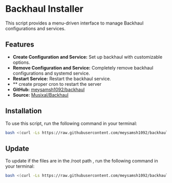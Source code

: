 # Backhaul Installer

This script provides a menu-driven interface to manage Backhaul configurations and services.

## Features
- **Create Configuration and Service:** Set up backhaul with customizable options.
- **Remove Configuration and Service:** Completely remove backhaul configurations and systemd service.
- **Restart Service:** Restart the backhaul service.
- ** create proper cron to restart the server
- **GitHub:** [meysamsh1092/backhaul](https://github.com/meysamsh1092/backhaul)
- **Source:** [Musixal/Backhaul](https://github.com/Musixal/Backhaul)


## Installation

To use this script, run the following command in your terminal:

```bash
bash <(curl -Ls https://raw.githubusercontent.com/meysamsh1092/backhaul/main/backhaul.sh)
```
## Update
To update if the files are in the /root path , run the following command in your terminal:

```bash
bash <(curl -Ls https://raw.githubusercontent.com/meysamsh1092/backhaul/main/update.sh)
```
